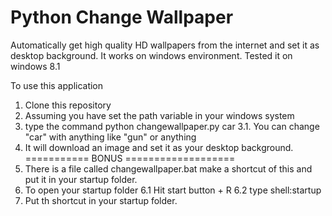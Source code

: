 # Python Change Wallpaper
Automatically get high quality HD wallpapers from the internet and set it as desktop background. It works on windows environment. Tested it on windows 8.1

To use this application
1. Clone this repository 
2. Assuming you have set the path variable in your windows system
3. type the command python changewallpaper.py car
3.1. You can change "car" with anything like "gun" or anything
4. It will download an image and set it as your desktop background.
=========== BONUS ===================
5. There is a file called changewallpaper.bat make a shortcut of this and put it in your startup folder.
6. To open your startup folder 
6.1 Hit start button + R
6.2 type shell:startup
7. Put th shortcut in your startup folder.

